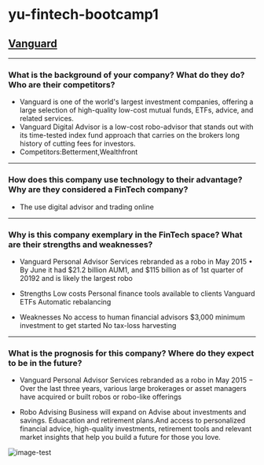 # yu-fintech-bootcamp1
## [Vanguard](https://investor.vanguard.com/home)
---
### What is the background of your company? What do they do? Who are their competitors?

- Vanguard is one of the world's largest investment companies, offering a large selection of high-quality low-cost mutual funds, ETFs, advice, and related services.  
- Vanguard Digital Advisor is a low-cost robo-advisor that stands out with its time-tested index fund approach that carries on the brokers long history of cutting fees for investors. 
- Competitors:Betterment,Wealthfront
---

### How does this company use technology to their advantage? Why are they considered a FinTech company?

- The use digital advisor and trading online
---

### Why is this company exemplary in the FinTech space? What are their strengths and weaknesses?
- Vanguard Personal Advisor Services rebranded as a robo in May 2015
• By June it had $21.2 billion AUM1, and $115 billion as of 1st quarter of
20192 and is likely the largest robo

- Strengths
Low costs
Personal finance tools available to clients
Vanguard ETFs
Automatic rebalancing

- Weaknesses
No access to human financial advisors
$3,000 minimum investment to get started
No tax-loss harvesting
---

### What is the prognosis for this company? Where do they expect to be in the future?
- Vanguard Personal Advisor Services rebranded as a robo in May 2015
− Over the last three years, various large brokerages or asset managers
have acquired or built robos or robo-like offerings 

- Robo Advising Business will expand on Advise about investments and savings. Eduacation and retirement plans.And access to personalized financial advice, high-quality investments, retirement tools and relevant market insights that help you build a future for those you love.

![image-test](./references/download.jpeg)

